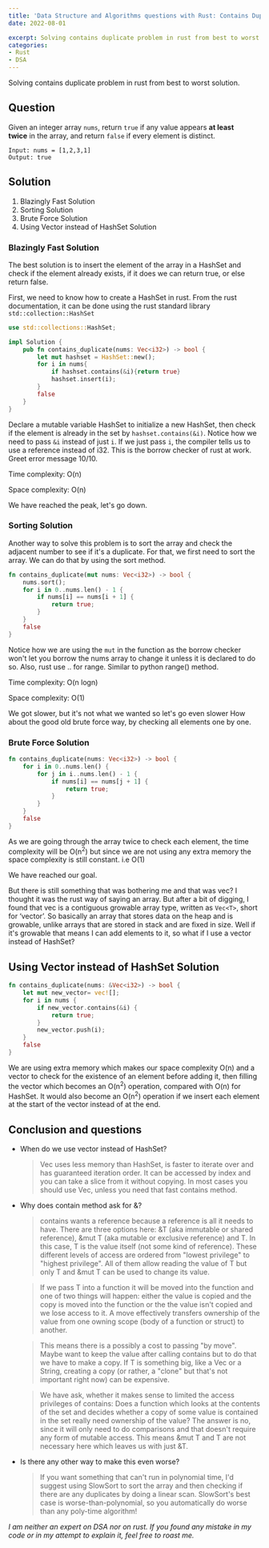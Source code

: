 ```yaml
---
title: 'Data Structure and Algorithms questions with Rust: Contains Duplicate'
date: 2022-08-01

excerpt: Solving contains duplicate problem in rust from best to worst solution.
categories:
- Rust
- DSA
---
```

Solving contains duplicate problem in rust from best to worst solution.

## Question

Given an integer array `nums`, return `true` if any value appears **at least twice** in the array, and return `false` if every element is distinct.

```
Input: nums = [1,2,3,1]
Output: true
```

## Solution

1. Blazingly Fast Solution
2. Sorting Solution 
3. Brute Force Solution
4. Using Vector instead of HashSet Solution

### Blazingly Fast Solution
The best solution is to insert the element of the array in a HashSet and check if the element already exists, if it does we can return true, or else return false.

First, we need to know how to create a HashSet in rust. From the rust documentation, it can be done using the rust standard library `std::collection::HashSet`

```rust
use std::collections::HashSet;

impl Solution {
    pub fn contains_duplicate(nums: Vec<i32>) -> bool {
        let mut hashset = HashSet::new();
        for i in nums{
            if hashset.contains(&i){return true}
            hashset.insert(i);
        }
        false
    }
}
```

Declare a mutable variable HashSet to initialize a new HashSet, then check if the element is already in the set by `hashset.contains(&i)`. Notice how we need to pass `&i` instead of just `i`. If we just pass `i`, the compiler tells us to use a reference instead of i32. This is the borrow checker of rust at work. Greet error message 10/10.

Time complexity: O(n)

Space complexity: O(n)

We have reached the peak, let's go down.

### Sorting Solution
Another way to solve this problem is to sort the array and check the adjacent number to see if it's a duplicate. For that, we first need to sort the array. We can do that by using the sort method. 

```rust
fn contains_duplicate(mut nums: Vec<i32>) -> bool {
    nums.sort();
    for i in 0..nums.len() - 1 {
        if nums[i] == nums[i + 1] {
            return true;
        }
    }
    false
}
```
Notice how we are using the `mut` in the function as the borrow checker won't let you borrow the nums array to change it unless it is declared to do so. Also, rust use .. for range. Similar to python range() method.


Time complexity: O(n logn)

Space complexity: O(1)

We got slower, but it's not what we wanted so let's go even slower How about the good old brute force way, by checking all elements one by one.

### Brute Force Solution

```rust
fn contains_duplicate(nums: Vec<i32>) -> bool {
    for i in 0..nums.len() {
        for j in i..nums.len() - 1 {
            if nums[i] == nums[j + 1] {
                return true;
            }
        }
    }
    false
}
```

As we are going through the array twice to check each element, the time complexity will be O(n<sup>2</sup>) but since we are not using any extra memory the space complexity is still constant. i.e O(1)

We have reached our goal.

But there is still something that was bothering me and that was vec? I thought it was the rust way of saying an array. But after a bit of digging, I found that vec is a contiguous growable array type, written as `Vec<T>`, short for ‘vector’. So basically an array that stores data on the heap and is growable, unlike arrays that are stored in stack and are fixed in size. Well if it's growable that means I can add elements to it, so what if I use a vector instead of HashSet?

## Using Vector instead of HashSet Solution

```rust
fn contains_duplicate(nums: &Vec<i32>) -> bool {
    let mut new_vector= vec![];
    for i in nums {
        if new_vector.contains(&i) {
            return true;
        }
        new_vector.push(i);
    }
    false
}
```

 We are using extra memory which makes our space complexity O(n) and a vector to check for the existence of an element before adding it, then filling the vector which becomes an O(n<sup>2</sup>) operation, compared with O(n) for HashSet. It would also become an O(n<sup>2</sup>) operation if we insert each element at the start of the vector instead of at the end.



## Conclusion and questions
- When do we use vector instead of HashSet?
  
  >Vec uses less memory than HashSet, is faster to iterate over and has guaranteed iteration order. It can be accessed by index and you can take a slice from it without copying. In most cases you should use Vec, unless you need that fast contains method.
  
- Why does contain method ask for &?
  
    >contains wants a reference because a reference is all it needs to have. There are three options here: &T (aka immutable or shared reference), &mut T (aka mutable or exclusive reference) and T. In this case, T is the value itself (not some kind of reference). These different levels of access are ordered from "lowest privilege" to "highest privilege". All of them allow reading the value of T but only T and &mut T can be used to change its value.

    >If we pass T into a function it will be moved into the function and one of two things will happen: either the value is copied and the copy is moved into the function or the the value isn't copied and we lose access to it. A move effectively transfers ownership of the value from one owning scope (body of a function or struct) to another.

    >This means there is a possibly a cost to passing "by move". Maybe want to keep the value after calling contains but to do that we have to make a copy. If T is something big, like a Vec or a String, creating a copy (or rather, a "clone" but that's not important right now) can be expensive.

    >We have ask, whether it makes sense to limited the access privileges of contains: Does a function which looks at the contents of the set and decides whether a copy of some value is contained in the set really need ownership of the value? The answer is no, since it will only need to do comparisons and that doesn't require any form of mutable access. This means &mut T and T are not necessary here which leaves us with just &T.

- Is there any other way to make this even worse?

    >If you want something that can't run in polynomial time, I'd suggest using SlowSort to sort the array and then checking if there are any duplicates by doing a linear scan. SlowSort's best case is worse-than-polynomial, so you automatically do worse than any poly-time algorithm!

*I am neither an expert on DSA nor on rust. If you found any mistake in my code or in my attempt to explain it, feel free to roast me.*